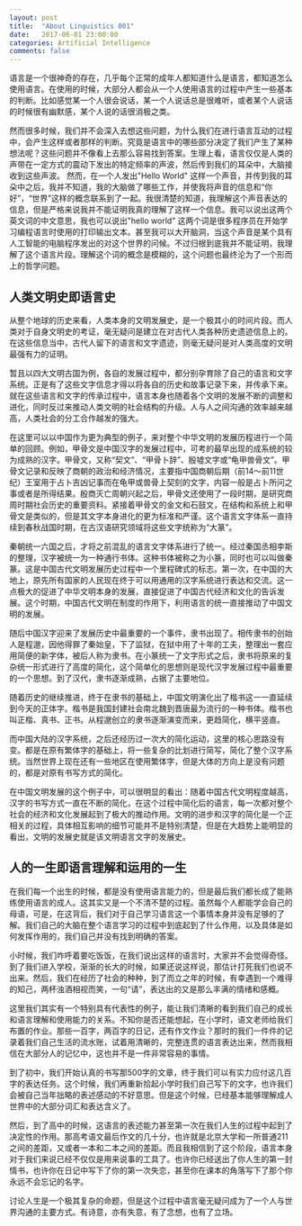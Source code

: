 ```yaml
---
layout: post
title:  "About Linguistics 001"
date:   2017-06-01 23:00:00
categories: Artificial Intelligence
comments: false
---
```


语言是一个很神奇的存在，几乎每个正常的成年人都知道什么是语言，都知道怎么使用语言。在使用的时候，大部分人都会从一个人使用语言的过程中产生一些基本的判断。比如感觉某一个人很会说话，某一个人说话总是很难听，或者某个人说话的时候很有幽默感，某个人说的话很消极之类。

 <!--more-->
然而很多时候，我们并不会深入去想这些问题，为什么我们在进行语言互动的过程中，会产生这样或者那样的判断。究竟是语言中的哪些部分决定了我们产生了某种想法呢？这些问题并不像看上去那么容易找到答案。生理上看，语言仅仅是人类的声带在一定方式的震动下发出的特定频率的声波，然后传到我们的耳朵中，大脑接收到这些声波。
然而，在一个人发出"Hello World" 这样一个声音，并传到我的耳朵中之后，我并不知道，我的大脑做了哪些工作，并使我将声音的信息和“你好”，“世界”这样的概念联系到了一起。我很清楚的知道，我理解这个声音表达的信息，但是严格来说我并不能证明我真的理解了这样一个信息。我可以说出这两个英文词的中文意思，我也可以说出"hello world" 这两个词是很多程序员在开始学习编程语言时使用的打印输出文本。甚至我可以大开脑洞，当这个声音是某个具有人工智能的电脑程序发出的对这个世界的问候。不过归根到底我并不能证明，我理解了这个语言片段。理解这个词的概念是模糊的，这个问题也最终沦为了一个形而上的哲学问题。

## 人类文明史即语言史
从整个地球的历史来看，人类本身的文明发展史，是一个极其小的时间片段。而人类对于自身文明史的考证，毫无疑问是建立在对古代人类各种历史遗迹信息上的。在这些信息当中，古代人留下的语言和文字遗迹，则毫无疑问是对人类高度的文明最强有力的证明。

暂且以四大文明古国为例，各自的发展过程中，都分别孕育除了自己的语言和文字系统。正是有了这些文字信息才得以将各自的历史和故事记录下来，并传承下来。就在这些语言和文字的传承过程中，语言本身也随着各个文明的发展不断的调整和进化，同时反过来推动人类文明的社会结构的升级。人与人之间沟通的效率越来越高，人类社会的分工合作越发的强大。

在这里可以以中国作为更为典型的例子，来对整个中华文明的发展历程进行一个简单的回顾。例如，甲骨文是中国汉字的发展过程中，可考的最早出现的成系统的较为成熟的汉字。甲骨文，又称“契文”、“甲骨卜辞”、殷墟文字或“龟甲兽骨文”。甲骨文记录和反映了商朝的政治和经济情况，主要指中国商朝后期（前14～前11世纪）王室用于占卜吉凶记事而在龟甲或兽骨上契刻的文字，内容一般是占卜所问之事或者是所得结果。殷商灭亡周朝兴起之后，甲骨文还使用了一段时期，是研究商周时期社会历史的重要资料。紧接着甲骨文的金文和石鼓文，在结构和系统上和甲骨文是类似的，但是其文字本身进化的更为标准和严谨。这个语言文字体系一直持续到春秋战国时期，在古汉语研究领域将这些文字统称为“大篆”。

秦朝统一六国之后，才将之前混乱的语言文字体系进行了统一。经过秦国丞相李斯的整理，汉字被统一为一种通行书体。这种书体被称之为小篆，同时也可以叫做秦篆。这是中国古代文明发展历史过程中一个里程碑式的标志。第一次，在中国的大地上，原先所有国家的人民现在终于可以用通用的汉字系统进行表达和交流。这一点极大的促进了中华文明本身的发展，直接促进了中国古代经济和文化的告诉发展。这个时期，中国古代文明在制度的作用下，利用语言的统一直接推动了中国文明的发展。

随后中国汉字迎来了发展历史中最重要的一个事件，隶书出现了。相传隶书的创始人是程邈，因他得罪了秦始皇，下了监狱，在狱中用了十年的工夫，整理出一套应用简便的新字体，被后人称为隶书。在小篆统一了文字形式之后，隶书将原来的复杂统一形式进行了高度的简化，这个简单化的思想则是现代汉字发展过程中最重要的一个思想。到了汉代，隶书逐渐成熟，占据了主要地位。

随着历史的继续推进，终于在隶书的基础上，中国文明演化出了楷书这一一直延续到今天的正体字。楷书是我国封建社会南北魏到晋唐最为流行的一种书体。楷书也叫正楷、真书、正书。从程邈创立的隶书逐渐演变而来，更趋简化，横平竖直。

而中国大陆的汉字系统，之后还经历过一次大的简化运动，这里的核心思路没有变。都是在原有繁体字的基础上，将一些复杂的比划进行简写，简化了整个汉字系统。当然世界上现在还有一些地区在使用繁体字，但是大体的方向上是没有问题的，都是对原有书写方式的简化。

在中国文明发展的这个例子中，可以很明显的看出：随着中国古代文明程度越高，汉字的书写方式一直在不断的简化，在这个过程中简化后的语言，每一次都对整个社会的经济和文化发展起到了极大的推动作用。文明的进步和汉字的简化是一个正相关的过程，具体相互影响的细节可能并不是特别清楚，但是在大趋势上能明显的看出，文明的发展史就是该文明语言文字的发展史。

## 人的一生即语言理解和运用的一生
在我们每一个出生的时候，都是没有使用语言能力的，但是最后我们都长成了能熟练使用语言的成人。这其实又是一个不清不楚的过程。虽然每个人都能学会自己的母语，可是，在这背后，我们对于自己学习语言这一个事情本身并没有足够的了解。我们自己的大脑在整个语言学习的过程中到底起到了什么作用，以及具体是如何发挥作用的，我们自己并没有找到明确的答案。

小时候，我们咋呼着要吃饭饭，在我们说出这样的语言时，大家并不会觉得奇怪。到了我们进入学校，渐渐的长大的时候，如果还说这样说，那估计打死我们也说不出来。然后，我们在经历了社会的种种，到了而立之年的时候，有幸遇到一个难得的知己，两杯浊酒相视而笑，一句“请”，表达出的又是那么丰满的情绪和感概。

这里我们其实有一个特别具有代表性的例子，能让我们清晰的看到我们自己的成长和语言理解和使用能力的关系。不知你是否还能想起，在小学时，语文老师给我们布置的作业。那些一百字，两百字的日记，还有作文作业？那时的我们一件件的记录着我们自己生活的流水账，试着用清晰的，完整连贯的语言表达出来，然而我相信在大部分人的记忆中，这也并不是一件非常容易的事情。

到了初中，我们开始认真的书写那500字的文章，终于我们可以有实力应付这几百字的表达任务。这个时候，我们再重新拾起小学时我们自己写下的文字，也许我们会被自己当年拙略的表述感动的不好意思。但是这个时候，已经基本能够理解成人世界中的大部分词汇和表达含义了。

然后，到了高中的时候，这语言的表述能力甚至第一次在我们人生的过程中起到了决定性的作用。那高考语文最后作文的几十分，也许就是北京大学和一所普通211之间的差距，又或者一本和二本之间的差距。而且我相信到了这个阶段，语言本身对于我们来说已经不仅仅是用来说事的工具了。也许你已经送出了你人生的第一封情书，也许你在日记中写下了你的第一次失恋，甚至你在课本的角落写下了那个你永远不会忘记的名字。

讨论人生是一个极其复杂的命题，但是这个过程中语言毫无疑问成为了一个人与世界沟通的主要方式。有诗意，亦有失意，有了念想，也有了立场。
